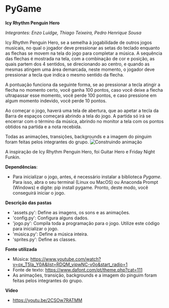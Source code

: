 # PyGame


**Icy Rhythm Penguin Hero**

_Integrantes:  Enzo Luidge, Thiago Teixeira, Pedro Henrique Sousa_

Icy Rhythm Penguin Hero, se a semelha à jogabilidade de outros jogos musicais, no qual o jogador deve pressionar as setas do teclado enquanto as flechas se movem na tela do jogo para completar a música. A sequência das flechas é mostrada na tela, com a combinação de cor e posição, as quais partem dos 4 sentidos, se direcionando ao centro, e quando as mesmas atingem uma área demarcada, neste momento, o jogador deve pressionar a tecla que indica o mesmo sentido da flecha.

A pontuação funciona da seguinte forma, se ao pressionar a tecla atingir a flecha no momento certo, você ganha 100 pontos, caso você deixe a flecha ultrapassar esse momento, você perde 100 pontos, e caso pressione em algum momento indevido, você perde 10 pontos.

Ao começar o jogo, haverá uma tela de abertura, que ao apetar a tecla da Barra de espaços começará abrindo a tela do jogo. A partida só irá se encerrar com o término da música, abrindo no monitor a tela com os pontos obtidos na partida e a nota recebida.

Todas as animações, transições, backgrounds e a imagem do pinguim foram feitas pelos integrantes do grupo.
![Construindo animação](https://user-images.githubusercontent.com/81188402/121281705-b6b34a00-c8ae-11eb-82e2-11cf9aea7512.jpeg)


A inspiração de Icy Rhythm Penguin Hero, foi Guitar Hero e Friday Night Funkin.

**Dependências**:
 - Para inicializar o jogo, antes, é necessário instalar a biblioteca _Pygame_. Para isso, abra o seu terminal (Linux ou MacOS) ou Anaconda Prompt (Windows) e digite: pip install pygame. Pronto, deste modo, você conseguirá iniciar o jogo.

**Descrição das pastas**
 - 'assets.py': Define as imagens, os sons e as animações.
 - 'config.py': Configura alguns dados.
 - 'jogo.py': Compila toda a programação para o jogo. Utilize este código para inicializar o jogo.
 - 'música.py': Define a música inteira.
 - 'sprites.py': Define as classes.

**Fonte utilizada**
 - Música: https://www.youtube.com/watch?v=ox_T5Ia_Y0A&list=RDQM_yipwNC-v0o&start_radio=1
 - Fonte de texto: https://www.dafont.com/pt/theme.php?cat=111
 - As animações, transição, backgrounds e a imagem do pinguim foram feitas pelos integrantes do grupo.

**Vídeo**
 - https://youtu.be/2CSOw7RATMM
 
